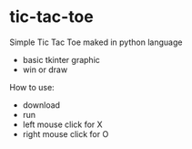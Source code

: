 # tic-tac-toe
Simple Tic Tac Toe maked in python language
  - basic tkinter graphic
  - win or draw

How to use:
  - download 
  - run
  - left mouse click for X
  - right mouse click for O
